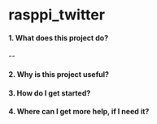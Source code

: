 # rasppi_twitter
#### 1. What does this project do? 
--

#### 2. Why is this project useful? 

#### 3. How do I get started?


#### 4. Where can I get more help, if I need it?
